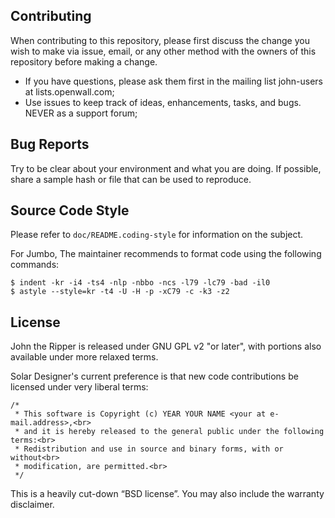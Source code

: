 ## Contributing

When contributing to this repository, please first discuss the change you wish to make via issue, email, or any other method with the owners of this repository before making a change.
- If you have questions, please ask them first in the mailing list john-users at lists.openwall.com;
- Use issues to keep track of ideas, enhancements, tasks, and bugs. NEVER as a support forum;

## Bug Reports

Try to be clear about your environment and what you are doing. If possible, share a sample hash or file that can be used to reproduce.

## Source Code Style

Please refer to `doc/README.coding-style` for information on the subject.

For Jumbo, The maintainer recommends to format code using the following commands:
```
$ indent -kr -i4 -ts4 -nlp -nbbo -ncs -l79 -lc79 -bad -il0
$ astyle --style=kr -t4 -U -H -p -xC79 -c -k3 -z2
```

## License

John the Ripper is released under GNU GPL v2 "or later", with portions also available under more relaxed terms.

Solar Designer's current preference is that new code contributions be licensed under very liberal terms:
```
/*
 * This software is Copyright (c) YEAR YOUR NAME <your at e-mail.address>,<br>
 * and it is hereby released to the general public under the following terms:<br>
 * Redistribution and use in source and binary forms, with or without<br>
 * modification, are permitted.<br>
 */
```
This is a heavily cut-down “BSD license”. You may also include the warranty disclaimer.
